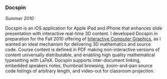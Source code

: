 ### Docspin

*Summer 2010*

Docspin is an iOS application for Apple iPad and iPhone that enhances slide presentation with interactive real-time 3D content. I developed Docspin in preparation for the Fall 2010 offering of [Interactive Computer Graphics][icg], as I wanted an ideal mechanism for delivering 3D mathematics and source code. Course content is defined in PDF making non-interactive versions of content universally distributable, and enabling high quality mathematical typesetting with LaTeX. Docspin supports inter-document linking, embedded speakers notes, thumbnail browsing, zoom-and-pan source code listings of arbitrary length, and video-out for classroom projection.

[icg]: courses.html#csc4356
